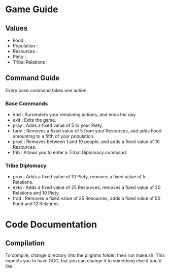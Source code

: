# Game Guide

## Values

* Food : 
* Population :
* Resources :
* Piety :
* Tribal Relations :

## Command Guide

Every base command takes one action.

### Base Commands

* end : Surrenders your remaining actions, and ends the day.
* exit : Exits the game.
* pray : Adds a fixed value of 5 to your Piety.
* farm : Removes a fixed value of 5 from your Resources, and adds Food amounting to a fifth of your population.
* prod : Removes between 1 and 10 people, and adds a fixed value of 10 Resources.
* trib : Allows you to enter a Tribal Diplomacy command.

### Tribe Diplomacy 

* pros : Adds a fixed value of 10 Piety, removes a fixed value of 5 Relations.
* exto : Adds a fixed value of 25 Resources, removes a fixed value of 20 Relations and 10 Piety.
* trad : Removes a fixed value of 25 Resources, adds a fixed value of 50 Food and 12 Relations.

# Code Documentation

## Compilation

To compile, change directory into the pilgrims folder, then run make.sh. This expects you to have GCC, but you can change it to something else if you'd like.
